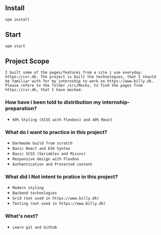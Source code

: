## Install

`npm install`

## Start

`npm start`

## Project Scope

`I built some of the pages/features from a site i use everyday: https://cvr.dk. The project is built the technologies, that I should be familiar with for my internship to work on https://www.billy.dk. Please refere to the folder /src/Mocks, to find the pages from https://cvr.dk, that I have mocked.`

### How have i been told to distribution my internship-preparation?

- `60% Styling (SCSS with Flexbox) and 40% React`

### What do I want to practice in this project?

- `Darkmode build from scratch`
- `Basic React and ES6 Syntax`
- `Basic SCSS (Variables and Mixins)`
- `Responsive design with Flexbox`
- `Authentication and Protected content`

### What did I **Not** intent to pratice in this project?

- `Modern styling`
- `Backend technologies`
- `Grid (not used in https://www.billy.dk)`
- `Testing (not used in https://www.billy.dk)`

### What's next?

- `Learn git and Github`
